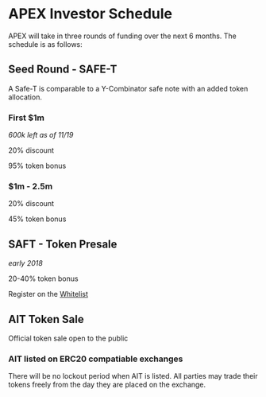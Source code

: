 
# APEX Investor Schedule

APEX will take in three rounds of funding over the next 6 months.  The schedule is as follows:

## Seed Round - SAFE-T

A Safe-T is comparable to a Y-Combinator safe note with an added token allocation.

### First $1m 

_600k left as of 11/19_

20% discount

95% token bonus

### $1m - 2.5m

20% discount

45% token bonus

## SAFT - Token Presale

*early 2018*

20-40% token bonus

Register on the [Whitelist](http://doapex.com/#/tokensale)

## AIT Token Sale

Official token sale open to the public
 
### AIT listed on ERC20 compatiable exchanges

There will be no lockout period when AIT is listed.  All parties may trade their tokens freely from the day they are placed on the exchange.
 
 

